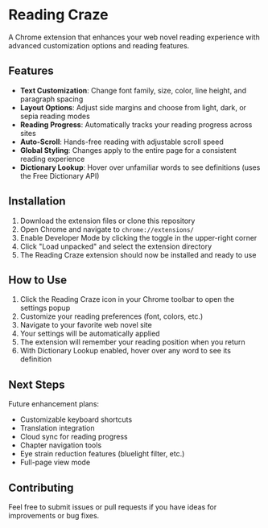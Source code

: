 # Reading Craze

A Chrome extension that enhances your web novel reading experience with advanced customization options and reading features.

## Features

- **Text Customization**: Change font family, size, color, line height, and paragraph spacing
- **Layout Options**: Adjust side margins and choose from light, dark, or sepia reading modes
- **Reading Progress**: Automatically tracks your reading progress across sites
- **Auto-Scroll**: Hands-free reading with adjustable scroll speed
- **Global Styling**: Changes apply to the entire page for a consistent reading experience
- **Dictionary Lookup**: Hover over unfamiliar words to see definitions (uses the Free Dictionary API)

## Installation

1. Download the extension files or clone this repository
2. Open Chrome and navigate to `chrome://extensions/`
3. Enable Developer Mode by clicking the toggle in the upper-right corner
4. Click "Load unpacked" and select the extension directory
5. The Reading Craze extension should now be installed and ready to use

## How to Use

1. Click the Reading Craze icon in your Chrome toolbar to open the settings popup
2. Customize your reading preferences (font, colors, etc.)
3. Navigate to your favorite web novel site
4. Your settings will be automatically applied
5. The extension will remember your reading position when you return
6. With Dictionary Lookup enabled, hover over any word to see its definition

## Next Steps

Future enhancement plans:

- Customizable keyboard shortcuts
- Translation integration
- Cloud sync for reading progress
- Chapter navigation tools
- Eye strain reduction features (bluelight filter, etc.)
- Full-page view mode

## Contributing

Feel free to submit issues or pull requests if you have ideas for improvements or bug fixes.


